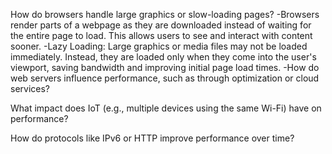 How do browsers handle large graphics or slow-loading pages?
-Browsers render parts of a webpage as they are downloaded instead of waiting for the entire page to load. This allows users to see and interact with content sooner.
-Lazy Loading: Large graphics or media files may not be loaded immediately. Instead, they are loaded only when they come into the user's viewport, saving bandwidth and improving initial page load times.
-How do web servers influence performance, such as through optimization or cloud services?

What impact does IoT (e.g., multiple devices using the same Wi-Fi) have on performance?

How do protocols like IPv6 or HTTP improve performance over time?

